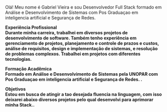 Olá! Meu nome é Gabriel Vieira e sou Desenvolvedor Full Stack formado em Análise e Desenvolvimento de Sistemas com Pos Graduaçao em inteligencia artificial e Segurança de Redes. 

<b>Experiência Profissional<br>
Durante minha carreira, trabalhei em diversos projetos de desenvolvimento de software. Também tenho experiência em gerenciamento de projetos, planejamento e controle de prazos e custos, análise de requisitos, design e implementação de sistemas, e resolução de problemas complexos. Trabalhei em projetos com diferentes tecnologias.

Formação Acadêmica<br>
Formado em Análise e Desenvolvimento de Sistemas pela UNOPAR com Pos Graduaçao em inteligencia artificial e Segurança de Redes. .

Objetivos<br>
Estou em busca de atingir a tao desejada fluencia na linguagem, com isso deixarei abaixo diversos projetos pelo qual desenvolvi para aprimorar minha Stack..


